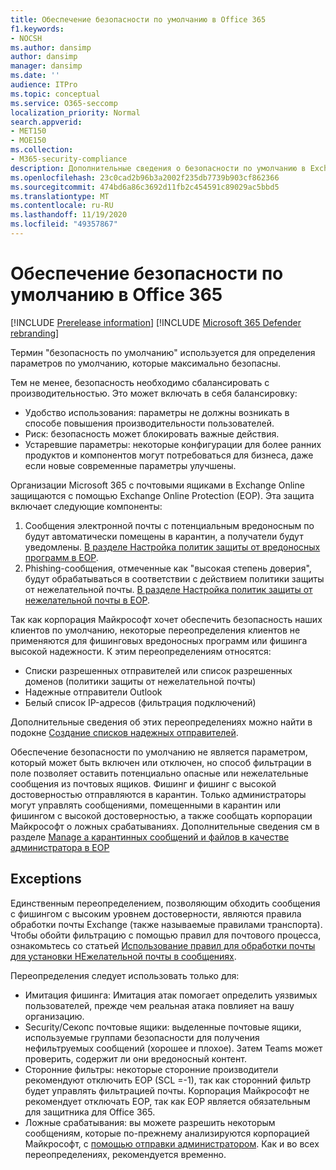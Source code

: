 ```yaml
---
title: Обеспечение безопасности по умолчанию в Office 365
f1.keywords:
- NOCSH
ms.author: dansimp
author: dansimp
manager: dansimp
ms.date: ''
audience: ITPro
ms.topic: conceptual
ms.service: O365-seccomp
localization_priority: Normal
search.appverid:
- MET150
- MOE150
ms.collection:
- M365-security-compliance
description: Дополнительные сведения о безопасности по умолчанию в Exchange Online Protection (EOP)
ms.openlocfilehash: 23c0cad2b96b3a2002f235db7739b903cf862366
ms.sourcegitcommit: 474bd6a86c3692d11fb2c454591c89029ac5bbd5
ms.translationtype: MT
ms.contentlocale: ru-RU
ms.lasthandoff: 11/19/2020
ms.locfileid: "49357867"
---
```

# <a name="secure-by-default-in-office-365"></a>Обеспечение безопасности по умолчанию в Office 365

[!INCLUDE [Prerelease information](../includes/prerelease.md)]
[!INCLUDE [Microsoft 365 Defender rebranding](../includes/microsoft-defender-for-office.md)]

Термин "безопасность по умолчанию" используется для определения параметров по умолчанию, которые максимально безопасны.

Тем не менее, безопасность необходимо сбалансировать с производительностью. Это может включать в себя балансировку:

- Удобство использования: параметры не должны возникать в способе повышения производительности пользователей.
- Риск: безопасность может блокировать важные действия.
- Устаревшие параметры: некоторые конфигурации для более ранних продуктов и компонентов могут потребоваться для бизнеса, даже если новые современные параметры улучшены.

Организации Microsoft 365 с почтовыми ящиками в Exchange Online защищаются с помощью Exchange Online Protection (EOP). Эта защита включает следующие компоненты:

1. Сообщения электронной почты с потенциальным вредоносным по будут автоматически помещены в карантин, а получатели будут уведомлены. [В разделе Настройка политик защиты от вредоносных программ в EOP](configure-anti-malware-policies.md).
1. Phishing-сообщения, отмеченные как "высокая степень доверия", будут обрабатываться в соответствии с действием политики защиты от нежелательной почты. [В разделе Настройка политик защиты от нежелательной почты в EOP](configure-your-spam-filter-policies.md).

Так как корпорация Майкрософт хочет обеспечить безопасность наших клиентов по умолчанию, некоторые переопределения клиентов не применяются для фишинговых вредоносных программ или фишинга высокой надежности. К этим переопределениям относятся:

- Списки разрешенных отправителей или список разрешенных доменов (политики защиты от нежелательной почты)
- Надежные отправители Outlook
- Белый список IP-адресов (фильтрация подключений)

Дополнительные сведения об этих переопределениях можно найти в подокне [Создание списков надежных отправителей](create-safe-sender-lists-in-office-365.md).

Обеспечение безопасности по умолчанию не является параметром, который может быть включен или отключен, но способ фильтрации в поле позволяет оставить потенциально опасные или нежелательные сообщения из почтовых ящиков. Фишинг и фишинг с высокой достоверностью отправляются в карантин. Только администраторы могут управлять сообщениями, помещенными в карантин или фишингом с высокой достоверностью, а также сообщать корпорации Майкрософт о ложных срабатываниях. Дополнительные сведения см в разделе [Manage a карантинных сообщений и файлов в качестве администратора в EOP](manage-quarantined-messages-and-files.md)

## <a name="exceptions"></a>Exceptions

Единственным переопределением, позволяющим обходить сообщения с фишингом с высоким уровнем достоверности, являются правила обработки почты Exchange (также называемые правилами транспорта). Чтобы обойти фильтрацию с помощью правил для почтового процесса, ознакомьтесь со статьей [Использование правил для обработки почты для установки НЕжелательной почты в сообщениях](use-mail-flow-rules-to-set-the-spam-confidence-level-scl-in-messages.md).

Переопределения следует использовать только для:

- Имитация фишинга: Имитация атак помогает определить уязвимых пользователей, прежде чем реальная атака повлияет на вашу организацию.
- Security/Секопс почтовые ящики: выделенные почтовые ящики, используемые группами безопасности для получения нефильтруемых сообщений (хорошее и плохое). Затем Teams может проверить, содержит ли они вредоносный контент.
- Сторонние фильтры: некоторые сторонние производители рекомендуют отключить EOP (SCL =-1), так как сторонний фильтр будет управлять фильтрацией почты. Корпорация Майкрософт не рекомендует отключать EOP, так как EOP является обязательным для защитника для Office 365.
- Ложные срабатывания: вы можете разрешить некоторым сообщениям, которые по-прежнему анализируются корпорацией Майкрософт, с [помощью отправки администратором](admin-submission.md). Как и во всех переопределениях, рекомендуется временно.
